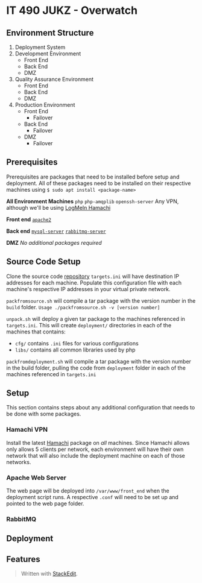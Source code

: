 
# IT 490 JUKZ - Overwatch 
## Environment Structure
1. Deployment System 
2. Development Environment
	* Front End
	* Back End
	* DMZ 
3. Quality Assurance Environment
	* Front End
	* Back End
	* DMZ 
5. Production Environment
	* Front End
		* Failover
	* Back End
		* Failover
	* DMZ 
		* Failover

## Prerequisites
Prerequisites are packages that need to be installed before setup and deployment. All of these packages need to be installed on their respective machines using ``$ sudo apt install <package-name>``

**All Environment Machines**
``php``
``php-amqplib``
``openssh-server``
Any VPN, although we'll be using [LogMeIn Hamachi](#hamachi-vpn) 

**Front end**
[``apache2``](#apache-web-server)

**Back end**
[``mysql-server``](#mysql-server)
[``rabbitmq-server``](#rabbitmq)

**DMZ**
_No additional packages required_
## Source Code Setup
Clone the source code [repository](https://github.com/urasurasuras/it490)
``targets.ini`` will have destination IP addresses for each machine.
Populate this configuration file with each machine's respective IP addresses in your virtual private network.

``packfromsource.sh`` will compile a tar package with the version number in the ``build`` folder.
``Usage ./packfromsource.sh -v [version number]``

``unpack.sh`` will deploy a given tar package to the machines referenced in ``targets.ini``.
This will create ``deployment/`` directories in each of the machines that contains:
* ``cfg/`` contains ``.ini`` files for various configurations
* ``libs/`` contains all common libraries used by php 


``packfromdeployment.sh`` will compile a tar package with the version number in the build folder, pulling the code from ``deployment`` folder in each of the machines referenced in ``targets.ini``


## Setup
This section contains steps about any additional configuration that needs to be done with some packages.
### Hamachi VPN
Install the latest [Hamachi](https://www.vpn.net/linux) package on *all* machines. Since Hamachi allows only allows 5 clients per network, each environment will have their own network that will also include the deployment machine on each of those networks. 
### Apache Web Server
The web page will be deployed into ``/var/www/front_end`` when the deployment script runs. A respective ``.conf`` will need to be set up and pointed to the web page folder.
### RabbitMQ
### 
## Deployment
## Features


> Written with [StackEdit](https://stackedit.io/).
<!--stackedit_data:
eyJoaXN0b3J5IjpbODg2MjY1OTQsMTkyNjc1NjEwNywtNDMwOT
kwMTIzLDY2NDAwMTgyLDE4OTM0NTIyMDQsMTIwNzI1MDA1MCwt
Mzk4MTE5ODM3LC03MzEwMDE1MzIsMzM4NzYzNzY0LDE2OTE0Mj
YxNzMsLTE3MzgwMDcxNzEsLTMyNjkyMzk5MywxMzc1NDgxMDgz
LDM1MzkwODM4NSwtODA4MjY2NjI4LC0yMDA4NTAwNTMwLDE1Mj
M0ODM4MywyMDEyOTYyNzc0LDEzMDAyNjE3NzAsNjIyNTIwNjYw
XX0=
-->